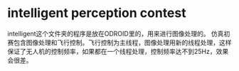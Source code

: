 # intelligent perception contest
intelligent这个文件夹的程序是放在ODROID里的，用来进行图像处理的。
仿真初赛包含图像处理和飞行控制。飞行控制为主线程，图像处理用新的线程处理，这样保证了无人机的控制频率，如果都在一个线程处理，控制频率达不到25Hz，效果会很差。
